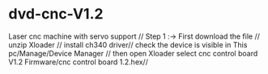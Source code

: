 # dvd-cnc-V1.2
Laser cnc machine with servo support //
Step 1 :-> First download the file  //
           unzip Xloader  //
           install ch340 driver//
           check the device is visible in This pc/Manage/Device Manager //
           then open Xloader select cnc control board V1.2 Firmware/cnc control board 1.2.hex// 
